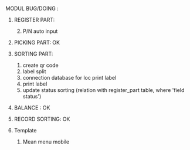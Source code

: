 MODUL BUG/DOING :


1. REGISTER PART: 
    <!-- 1. bug (success , register part modul) -->
    2. P/N auto input
2. PICKING PART: OK
    <!-- 1. substring P/N -->
3. SORTING PART:
    1. create qr code
    2. label split
    3. connection database for loc print label
    4. print label
    5. update status sorting (relation with register_part table, where 'field status')
4. BALANCE : OK
    <!-- 1. update to table split_label -->
5. RECORD SORTING: OK
    <!-- 1. Export CSV
    2. Filter base on date -->

6. Template
    1. Mean menu mobile